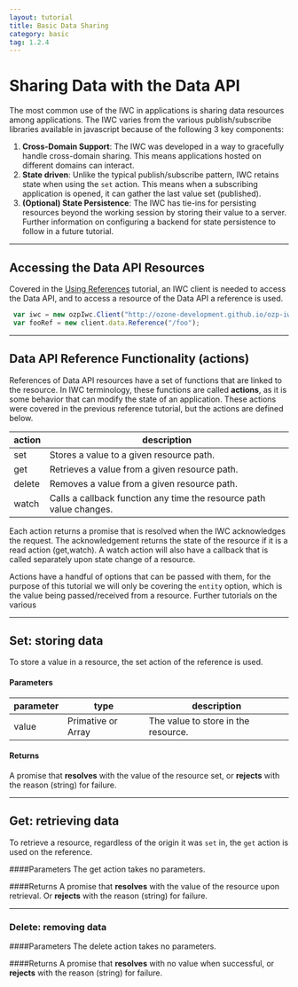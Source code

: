```yaml
---
layout: tutorial
title: Basic Data Sharing
category: basic
tag: 1.2.4
---
```


# Sharing Data with the Data API
The most common use of the IWC in applications is sharing data resources among applications. The IWC varies from
the various publish/subscribe libraries available in javascript because of the following 3 key components:

  1. **Cross-Domain Support**: The IWC was developed in a way to gracefully handle cross-domain sharing. This means
  applications hosted on different domains can interact.
  2. **State driven**: Unlike the typical publish/subscribe pattern, IWC retains state when using the `set` action. This
 means when a subscribing application is opened, it can gather the last value set (published).
  3. **(Optional) State Persistence**: The IWC has tie-ins for persisting resources beyond the working session by
  storing their value to a server. Further information on configuring a backend for state persistence to follow in
  a future tutorial.

***

## Accessing the Data API Resources
Covered in the [Using References](01_quickStart.html) tutorial, an IWC client is needed
to access the Data API, and to access a resource of the Data API a reference is
used.

``` js
 var iwc = new ozpIwc.Client("http://ozone-development.github.io/ozp-iwc");
 var fooRef = new client.data.Reference("/foo");
```

***

## Data API Reference Functionality (actions)
References of Data API resources have a set of functions that are linked to
the resource. In IWC terminology, these functions are called **actions**,
as it is some behavior that can modify the state of an application. These
actions were covered in the previous reference tutorial, but the actions
are defined below.


| action | description                                                         |
|--------|---------------------------------------------------------------------|
| set    | Stores a value to a given resource path.                            |
| get    | Retrieves a value from a given resource path.                       |
| delete | Removes a value from a given resource path.                         |
| watch  | Calls a callback function any time the resource path value changes. |

Each action returns a promise that is resolved when the IWC acknowledges the request. The acknowledgement returns the
state of the resource if it is a read action (get,watch). A watch action will also have a callback that is called
separately upon state change of a resource.

Actions have a handful of options that can be passed with them, for the purpose of this tutorial we will only be
covering the `entity` option, which is the value being passed/received from a resource. Further tutorials on the
various

***

## Set: storing data

To store a value in a resource, the set action of the reference is used.

#### Parameters

| parameter | type   | description                                                                                                                                                            |
|-----------|--------|------------------------------------------|
| value  | Primative or Array | The value to store in the resource.|

#### Returns
A promise that **resolves** with the value of the resource set, or
**rejects** with the reason (string) for failure.

 <p data-height="300" data-theme-id="0" data-slug-hash="mVMbXd" data-default-tab="js" data-user="Kevin-K" class='codepen'>

***

## Get: retrieving data

To retrieve a resource, regardless of the origin it was `set` in, the `get`
action is used on the reference.

####Parameters
The get action takes no parameters.


####Returns
A promise that **resolves** with the value of the resource upon retrieval. Or
**rejects** with the reason (string) for failure.

<p data-height="300" data-theme-id="0" data-slug-hash="NxvKEp" data-default-tab="js" data-user="Kevin-K" class='codepen'>

***

### Delete: removing data

####Parameters
The delete action takes no parameters.


####Returns
A promise that **resolves**  with no value when successful, or
**rejects** with the reason (string) for failure.

 <p data-height="300" data-theme-id="0" data-slug-hash="mVMbZV" data-default-tab="js" data-user="Kevin-K" class='codepen'>
